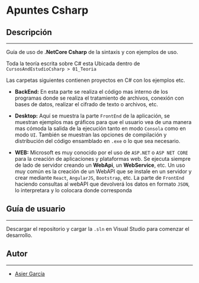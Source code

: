# Apuntes Csharp

## Descripción
---
Guía de uso de **.NetCore Csharp** de la sintaxis y con ejemplos de uso.

Toda la teoría escrita sobre C# esta Ubicada dentro de `CursosAndEstudioCsharp > 01_Teoria`

Las carpetas siguientes contienen proyectos en C# con los ejemplos etc.

- **BackEnd:** En esta parte se realiza el código mas interno de los programas donde se realiza el tratamiento de archivos, conexión con bases de datos, realizar el cifrado de texto o archivos, etc.

- **Desktop:** Aquí se muestra la parte `FrontEnd` de la aplicación, se muestran ejemplos mas gráficos para que el usuario vea de una manera mas cómoda la salida de la ejecución tanto en modo `Consola` como en modo `UI`. También se muestran las opciones de compilación y distribución del código ensamblado en `.exe` o lo que sea necesario.

- **WEB:** Microsoft es muy conocido por el uso de `ASP.NET` o `ASP NET CORE` para la creación de aplicaciones y plataformas web. Se ejecuta siempre de lado de servidor creando un **WebApi**, un **WebService**, etc. Un uso muy común es la creación de un WebAPI que se instale en un servidor y crear mediante `React`, `AngularJS`, `Bootstrap`, etc. La parte de `FrontEnd` haciendo consultas al webAPI que devolverá los datos en formato `JSON`, lo interpretara y lo colocara donde corresponda 

## Guía de usuario
---
Descargar el repositorio y cargar la `.sln` en Visual Studio para comenzar el desarrollo.

## Autor
---
- [Asier García](https://github.com/g4rc1ss)
